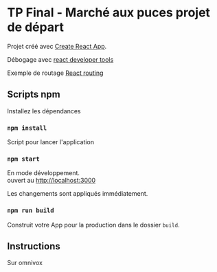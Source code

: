# TP Final - Marché aux puces projet de départ 

Projet créé avec [Create React App](https://github.com/facebook/create-react-app).

Débogage avec [react developer tools](https://chrome.google.com/webstore/detail/react-developer-tools/fmkadmapgofadopljbjfkapdkoienihi)

Exemple de routage [React routing](https://reactrouter.com/en/main/start/tutorial)

## Scripts npm

Installez les dépendances

### `npm install`

Script pour lancer l'application

### `npm start`

En mode développement.\
ouvert au [http://localhost:3000](http://localhost:3000)

Les changements sont appliqués immédiatement.

### `npm run build`

Construit votre App pour la production dans le dossier `build`.

## Instructions

Sur omnivox
